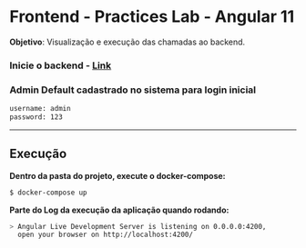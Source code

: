 # Frontend - Practices Lab - Angular 11

**Objetivo**: Visualização e execução das chamadas ao backend.

####

### Inicie o backend - [Link](https://github.com/lucaswilker14/evollo-backend)

###

### Admin Default cadastrado no sistema para login inicial
```sh
username: admin
password: 123
```

***

## Execução

**Dentro da pasta do projeto, execute o docker-compose:**

```sh
$ docker-compose up
```

**Parte do Log da execução da aplicação quando rodando:**
```sh
> Angular Live Development Server is listening on 0.0.0.0:4200, 
  open your browser on http://localhost:4200/
```


